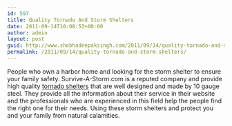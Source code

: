 ```yaml
---
id: 597
title: Quality Tornado And Storm Shelters
date: 2011-09-14T10:08:53+00:00
author: admin
layout: post
guid: http://www.shobhadeepaksingh.com/2011/09/14/quality-tornado-and-storm-shelters/
permalink: /2011/09/14/quality-tornado-and-storm-shelters/
---
```

People who own a harbor home and looking for the storm shelter to ensure your family safety. Survive-A-Storm.com is a reputed company and provide high quality [tornado shelters](http://www.survive-a-storm.com/) that are well designed and made by 10 gauge steel. They provide all the information about their service in their website and the professionals who are experienced in this field help the people find the right one for their needs. Using these storm shelters and protect you and your family from natural calamities.